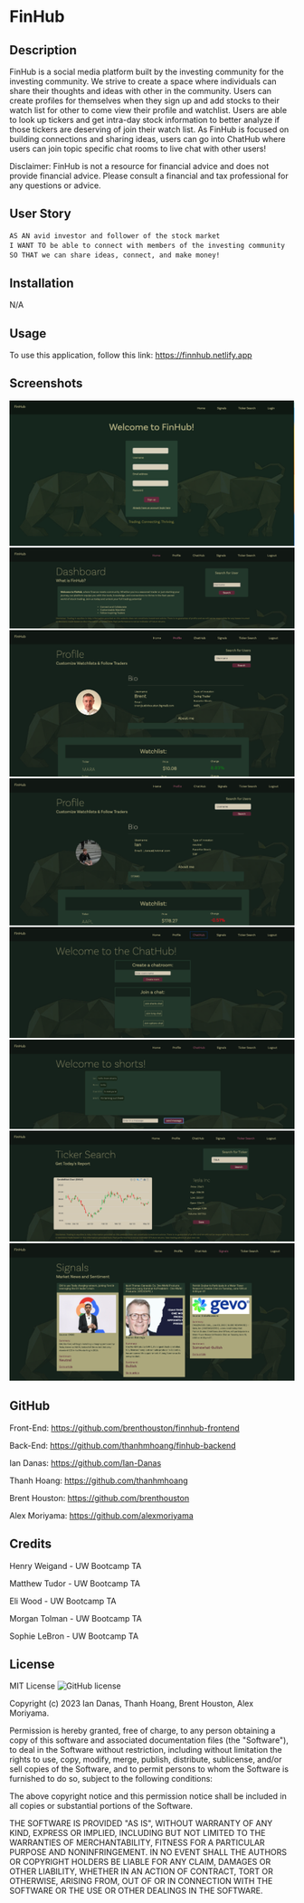 # FinHub

## Description

FinHub is a social media platform built by the investing community for the investing community. We strive to create a space where individuals can share their thoughts and ideas with other in the community. Users can create profiles for themselves when they sign up and add stocks to their watch list for other to come view their profile and watchlist. Users are able to look up tickers and get intra-day stock information to better analyze if those tickers are deserving of join their watch list. As FinHub is focused on building connections and sharing ideas, users can go into ChatHub where users can join topic specific chat rooms to live chat with other users!

Disclaimer: FinHub is not a resource for financial advice and does not provide financial advice. Please consult a financial and tax professional for any questions or advice.

## User Story

```md
AS AN avid investor and follower of the stock market
I WANT TO be able to connect with members of the investing community
SO THAT we can share ideas, connect, and make money!
```

## Installation

N/A

## Usage

To use this application, follow this link: https://finnhub.netlify.app

## Screenshots

<img src="./assets/Signup.png">

<img src="./assets/Home.png">

<img src="./assets/BrentBio.png">

<img src="./assets/IanBio.png">

<img src="./assets/ChatHubHome.png">

<img src="./assets/ChatHub.png">

<img src="./assets/TickerSearch.png">

<img src="./assets/Signals.png">

## GitHub

Front-End: https://github.com/brenthouston/finnhub-frontend

Back-End: https://github.com/thanhmhoang/finhub-backend

Ian Danas: https://github.com/Ian-Danas

Thanh Hoang: https://github.com/thanhmhoang

Brent Houston: https://github.com/brenthouston

Alex Moriyama: https://github.com/alexmoriyama

## Credits

Henry Weigand - UW Bootcamp TA

Matthew Tudor - UW Bootcamp TA

Eli Wood - UW Bootcamp TA

Morgan Tolman - UW Bootcamp TA

Sophie LeBron - UW Bootcamp TA

## License

MIT License
![GitHub license](https://img.shields.io/badge/license-MIT-blue.svg)
        
Copyright (c) 2023 Ian Danas, Thanh Hoang, Brent Houston, Alex Moriyama.
        
Permission is hereby granted, free of charge, to any person obtaining a copy of this software and associated
documentation files (the "Software"), to deal in the Software without restriction, including without limitation
the rights to use, copy, modify, merge, publish, distribute, sublicense, and/or sell copies of the Software, and
to permit persons to whom the Software is furnished to do so, subject to the following conditions:

The above copyright notice and this permission notice shall be included in all copies or substantial portions
of the Software.

THE SOFTWARE IS PROVIDED "AS IS", WITHOUT WARRANTY OF ANY KIND, EXPRESS OR IMPLIED, INCLUDING BUT NOT LIMITED TO 
THE WARRANTIES OF MERCHANTABILITY, FITNESS FOR A PARTICULAR PURPOSE AND NONINFRINGEMENT. IN NO EVENT SHALL THE 
AUTHORS OR COPYRIGHT HOLDERS BE LIABLE FOR ANY CLAIM, DAMAGES OR OTHER LIABILITY, WHETHER IN AN ACTION OF CONTRACT,
TORT OR OTHERWISE, ARISING FROM, OUT OF OR IN CONNECTION WITH THE SOFTWARE OR THE USE OR OTHER DEALINGS IN THE SOFTWARE.
